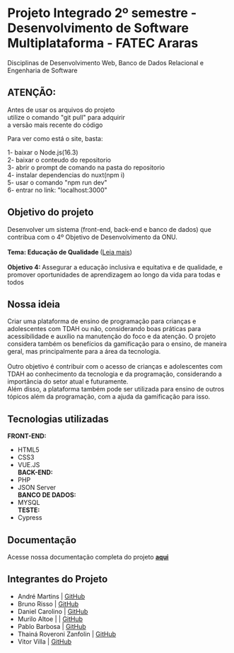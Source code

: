 # Projeto Integrado 2º semestre - Desenvolvimento de Software Multiplataforma - FATEC Araras
Disciplinas de Desenvolvimento Web, Banco de Dados Relacional e Engenharia de Software

## ATENÇÃO:

Antes de usar os arquivos do projeto <br>
utilize o comando "git pull" para adquirir <br>
a versão mais recente do código <br>

Para ver como está o site, basta: <br>

1- baixar o Node.js(16.3) <br>
2- baixar o conteudo do repositorio <br>
3- abrir o prompt de comando na pasta do repositorio <br>
4- instalar dependencias do nuxt(npm i)<br>
5- usar o comando "npm run dev" <br>
6- entrar no link: "localhost:3000" <br>

## Objetivo do projeto 
Desenvolver um sistema (front-end, back-end e banco de dados) que contribua com o 4º Objetivo de Desenvolvimento da ONU. 
<br> <br>
<b>Tema: Educação de Qualidade </b> ([Leia mais](https://brasil.un.org/pt-br/sdgs/4)) <br><br>
<b>Objetivo 4: </b>Assegurar a educação inclusiva e equitativa e de qualidade, e promover oportunidades de aprendizagem ao longo da vida para todas e todos
<br>

## Nossa ideia
Criar uma plataforma de ensino de programação para crianças e adolescentes com TDAH ou não, considerando boas práticas para acessibilidade e auxílio na manutenção do foco e da atenção. O projeto considera também os benefícios da gamificação para o ensino, de maneira geral, mas principalmente para a área da tecnologia.  
<br>
Outro objetivo é contribuir com o acesso de crianças e adolescentes com TDAH ao conhecimento da tecnologia e da programação, considerando a importância do setor atual e futuramente. 
<br>
Além disso, a plataforma também pode ser utilizada para ensino de outros tópicos além da programação, com a ajuda da gamificação para isso. 
<br>

## Tecnologias utilizadas
<b>FRONT-END:</b> <br>
- HTML5<br>
- CSS3<br>
- VUE.JS<br>
<b>BACK-END:</b><br>
- PHP<br>
- JSON Server<br>
<b>BANCO DE DADOS:</b> <br>
- MYSQL<br>
<b>TESTE:</b><br>
- Cypress<br>

## Documentação 
Acesse nossa documentação completa do projeto <b>[aqui](tinyurl.com/ForAllDocs)</b>

## Integrantes do Projeto
- André Martins | [GitHub](https://github.com/Andre520)
- Bruno Risso | [GitHub](https://github.com/BrunoRisso58)
- Daniel Carolino | [GitHub](https://github.com/DanielCarolino89)
- Murilo Altoe | | [GitHub](https://github.com/MuriloAltoe)
- Pablo Barbosa | [GitHub](https://github.com/Masterkingchefe)
- Thainá Roveroni Zanfolin | [GitHub](https://github.com/thainazanfolin)
- Vitor Villa | [GitHub](https://github.com/VitorVilla)

